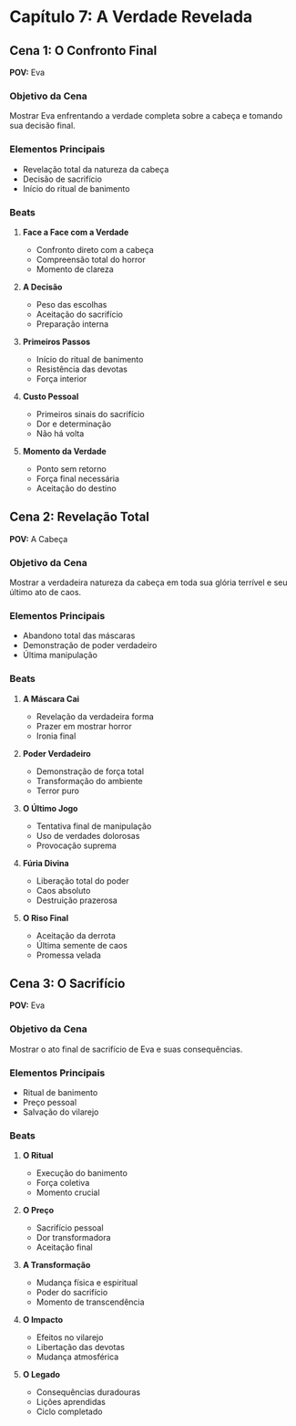 # Capítulo 7: A Verdade Revelada

## Cena 1: O Confronto Final
**POV:** Eva

### Objetivo da Cena
Mostrar Eva enfrentando a verdade completa sobre a cabeça e tomando sua decisão final.

### Elementos Principais
- Revelação total da natureza da cabeça
- Decisão de sacrifício
- Início do ritual de banimento

### Beats
1. **Face a Face com a Verdade**
   - Confronto direto com a cabeça
   - Compreensão total do horror
   - Momento de clareza

2. **A Decisão**
   - Peso das escolhas
   - Aceitação do sacrifício
   - Preparação interna

3. **Primeiros Passos**
   - Início do ritual de banimento
   - Resistência das devotas
   - Força interior

4. **Custo Pessoal**
   - Primeiros sinais do sacrifício
   - Dor e determinação
   - Não há volta

5. **Momento da Verdade**
   - Ponto sem retorno
   - Força final necessária
   - Aceitação do destino

## Cena 2: Revelação Total
**POV:** A Cabeça

### Objetivo da Cena
Mostrar a verdadeira natureza da cabeça em toda sua glória terrível e seu último ato de caos.

### Elementos Principais
- Abandono total das máscaras
- Demonstração de poder verdadeiro
- Última manipulação

### Beats
1. **A Máscara Cai**
   - Revelação da verdadeira forma
   - Prazer em mostrar horror
   - Ironia final

2. **Poder Verdadeiro**
   - Demonstração de força total
   - Transformação do ambiente
   - Terror puro

3. **O Último Jogo**
   - Tentativa final de manipulação
   - Uso de verdades dolorosas
   - Provocação suprema

4. **Fúria Divina**
   - Liberação total do poder
   - Caos absoluto
   - Destruição prazerosa

5. **O Riso Final**
   - Aceitação da derrota
   - Última semente de caos
   - Promessa velada

## Cena 3: O Sacrifício
**POV:** Eva

### Objetivo da Cena
Mostrar o ato final de sacrifício de Eva e suas consequências.

### Elementos Principais
- Ritual de banimento
- Preço pessoal
- Salvação do vilarejo

### Beats
1. **O Ritual**
   - Execução do banimento
   - Força coletiva
   - Momento crucial

2. **O Preço**
   - Sacrifício pessoal
   - Dor transformadora
   - Aceitação final

3. **A Transformação**
   - Mudança física e espiritual
   - Poder do sacrifício
   - Momento de transcendência

4. **O Impacto**
   - Efeitos no vilarejo
   - Libertação das devotas
   - Mudança atmosférica

5. **O Legado**
   - Consequências duradouras
   - Lições aprendidas
   - Ciclo completado
